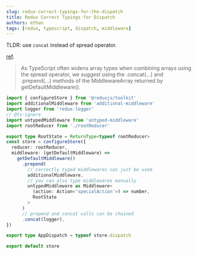 ```yaml
---
slug: redux-correct-typings-for-the-dispatch
title: Redux Correct Typings for Dispatch
authors: ethan
tags: [redux, typescript, dispatch, middleware]
---
```


TLDR: use `concat` instead of spread operator.

[ref](https://redux-toolkit.js.org/usage/usage-with-typescript#correct-typings-for-the-dispatch-type). 

> As TypeScript often widens array types when combining arrays using the spread operator, we suggest using the .concat(...) and .prepend(...) methods of the MiddlewareArray returned by getDefaultMiddleware().

<!--truncate-->

```ts {11-23}
import { configureStore } from '@reduxjs/toolkit'
import additionalMiddleware from 'additional-middleware'
import logger from 'redux-logger'
// @ts-ignore
import untypedMiddleware from 'untyped-middleware'
import rootReducer from './rootReducer'

export type RootState = ReturnType<typeof rootReducer>
const store = configureStore({
  reducer: rootReducer,
  middleware: (getDefaultMiddleware) =>
    getDefaultMiddleware()
      .prepend(
        // correctly typed middlewares can just be used
        additionalMiddleware,
        // you can also type middlewares manually
        untypedMiddleware as Middleware<
          (action: Action<'specialAction'>) => number,
          RootState
        >
      )
      // prepend and concat calls can be chained
      .concat(logger),
})

export type AppDispatch = typeof store.dispatch

export default store
```